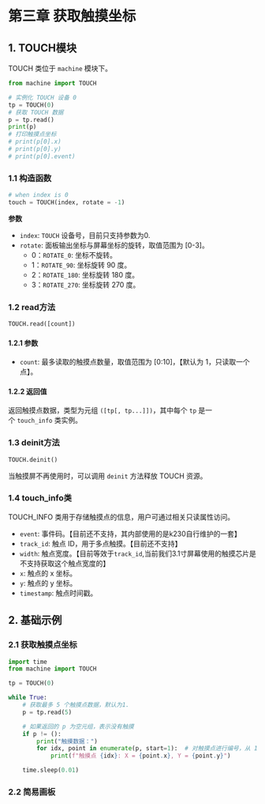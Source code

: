 # 第三章 获取触摸坐标

## 1. TOUCH模块

TOUCH 类位于 `machine` 模块下。

```python
from machine import TOUCH

# 实例化 TOUCH 设备 0
tp = TOUCH(0)
# 获取 TOUCH 数据
p = tp.read()
print(p)
# 打印触摸点坐标
# print(p[0].x)
# print(p[0].y)
# print(p[0].event)
```

### 1.1 构造函数

```python
# when index is 0
touch = TOUCH(index, rotate = -1)
```

**参数**

- `index`: `TOUCH` 设备号，目前只支持参数为0.
- `rotate`: 面板输出坐标与屏幕坐标的旋转，取值范围为 [0-3]。
  - 0：`ROTATE_0`: 坐标不旋转。
  - 1：`ROTATE_90`: 坐标旋转 90 度。
  - 2：`ROTATE_180`: 坐标旋转 180 度。
  - 3：`ROTATE_270`: 坐标旋转 270 度。

### 1.2 read方法

```python
TOUCH.read([count])
```

#### 1.2.1 参数

- `count`: 最多读取的触摸点数量，取值范围为 [0:10]，【默认为 1，只读取一个点】。

#### 1.2.2 返回值

返回触摸点数据，类型为元组 `([tp[, tp...]])`，其中每个 `tp` 是一个 `touch_info` 类实例。

### 1.3 deinit方法

```python
TOUCH.deinit()
```

当触摸屏不再使用时，可以调用 `deinit` 方法释放 TOUCH 资源。

### 1.4 touch_info类

TOUCH_INFO 类用于存储触摸点的信息，用户可通过相关只读属性访问。

- `event`: 事件码。【目前还不支持，其内部使用的是k230自行维护的一套】
- `track_id`: 触点 ID，用于多点触摸。【目前还不支持】
- `width`: 触点宽度。【目前等效于`track_id`,当前我们3.1寸屏幕使用的触摸芯片是不支持获取这个触点宽度的】
- `x`: 触点的 x 坐标。
- `y`: 触点的 y 坐标。
- `timestamp`: 触点时间戳。

## 2. 基础示例

### 2.1 获取触摸点坐标

```python
import time
from machine import TOUCH

tp = TOUCH(0)

while True:
    # 获取最多 5 个触摸点数据，默认为1.
    p = tp.read(5)

    # 如果返回的 p 为空元组，表示没有触摸
    if p != ():
        print("触摸数据：")
        for idx, point in enumerate(p, start=1):  # 对触摸点进行编号，从 1 开始
            print(f"触摸点 {idx}: X = {point.x}, Y = {point.y}")

    time.sleep(0.01)
```

### 2.2 简易画板

```python

```
